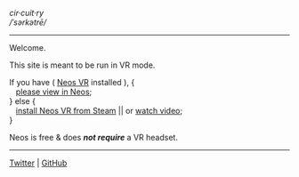 *cir·cuit·ry* <br>
*/ˈsərkətrē/*

---


Welcome. 

This site is meant to be run in VR mode.

If you have ( [Neos VR](//neos.com) installed ), {<br>
&nbsp;&nbsp;  [please view in Neos](http://cloudx.azurewebsites.net/open/world/U-sirkitree/R-a790d4e8-6778-4944-9bf2-456f81b85d13);<br>
} else { <br>
&nbsp;&nbsp;  [install Neos VR from Steam](//store.steampowered.com/app/740250/Neos_VR/) || or [watch video]();<br>
}<br>

Neos is free & does **_not require_** a VR headset.

---

[Twitter](//twitter.com/sirkitree) | [GitHub](//github.com/sirkitree)


